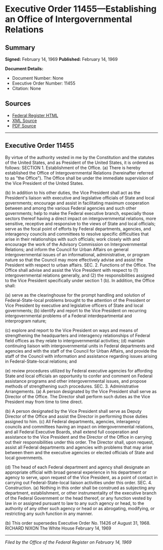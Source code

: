 # Executive Order 11455—Establishing an Office of Intergovernmental Relations

## Summary

**Signed:** February 14, 1969
**Published:** February 14, 1969

**Document Details:**
- Document Number: None
- Executive Order Number: 11455
- Citation: None

## Sources
- [Federal Register HTML](https://www.presidency.ucsb.edu/documents/executive-order-11455-establishing-office-intergovernmental-relations)
- [XML Source](None)
- [PDF Source](None)

---

## Executive Order 11455

By virtue of the authority vested in me by the Constitution and the statutes of the United States, and as President of the United States, it is ordered as follows:
SECTION 1. Establishment of the Office. (a) There is hereby established the Office of Intergovernmental Relations (hereinafter referred to as "the Office"). The Office shall be under the immediate supervision of the Vice President of the United States.

(b) In addition to his other duties, the Vice President shall act as the President's liaison with executive and legislative officials of State and local governments; encourage and assist in facilitating maximum cooperation between and among the various Federal agencies and such other governments; help to make the Federal executive branch, especially those sectors thereof having a direct impact on intergovernmental relations, more sensitive, receptive and responsive to the views of State and local officials; serve as the focal point of efforts by Federal departments, agencies, and interagency councils and committees to resolve specific difficulties that arise in their relationships with such officials; work closely with and encourage the work of the Advisory Commission on Intergovernmental Relations; and inform the Council for Urban Affairs on general intergovernmental issues of an informational, administrative, or program nature so that the Council may more effectively advise and assist the President with respect to urban affairs.
SEC. 2. Functions of the Office. The Office shall advise and assist the Vice President with respect to (1) intergovernmental relations generally, and (2) the responsibilities assigned to the Vice President specifically under section 1 (b). In addition, the Office shall:

(a) serve as the clearinghouse for the prompt handling and solution of Federal-State-local problems brought to the attention of the President or Vice President by executive and legislative officers of State and local governments;
(b) identify and report to the Vice President on recurring intergovernmental problems of a Federal interdepartmental and interprogram nature;

(c) explore and report to the Vice President on ways and means of strengthening the headquarters and interagency relationships of Federal field offices as they relate to intergovernmental activities;
(d) maintain continuing liaison with intergovernmental units in Federal departments and agencies and with the staff of the Council for Urban Affairs, and provide the staff of the Council with information and assistance regarding issues arising in Federal-State-local relations; and

(e) review procedures utilized by Federal executive agencies for affording State and local officials an opportunity to confer and comment on Federal assistance programs and other intergovernmental issues, and propose methods of strengthening such procedures.
SEC. 3. Administrative Arrangements. (a) A person designated by the Vice President shall serve as Director of the Office. The Director shall perform such duties as the Vice President may from time to time direct.

(b) A person designated by the Vice President shall serve as Deputy Director of the Office and assist the Director in performing those duties assigned to him.
(c) All Federal departments, agencies, interagency councils and committees having an impact on intergovernmental relations, and all Federal Executive Boards, shall extend full cooperation and assistance to the Vice President and the Director of the Office in carrying out their responsibilities under this order. The Director shall, upon request, assist all Federal departments and agencies with problems that may arise between them and the executive agencies or elected officials of State and local governments.

(d) The head of each Federal department and agency shall designate an appropriate official with broad general experience in his department or agency to serve, upon request of the Vice President, as a point of contact in carrying out Federal-State-local liaison activities under this order.
SEC. 4. Construction. (a) Nothing in this order shall be construed as subjecting any department, establishment, or other instrumentality of the executive branch of the Federal Government or the head thereof, or any function vested by law in or assigned pursuant to law to any such agency or head, to the authority of any other such agency or head or as abrogating, modifying, or restricting any such function in any manner.

(b) This order supersedes Executive Order No. 11426 of August 31, 1968.
RICHARD NIXON
The White House
February 14, 1969

---

*Filed by the Office of the Federal Register on February 14, 1969*
